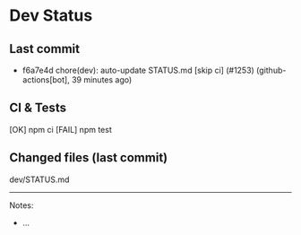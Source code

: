 # Dev Status

## Last commit
- f6a7e4d chore(dev): auto-update STATUS.md [skip ci] (#1253) (github-actions[bot], 39 minutes ago)
## CI & Tests
[OK] npm ci
[FAIL] npm test

## Changed files (last commit)
dev/STATUS.md

---
Notes:
- ...
